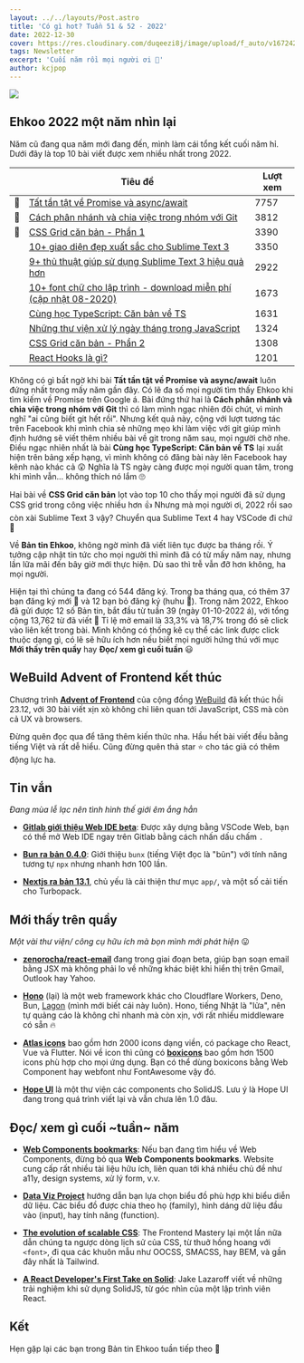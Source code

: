 ```yaml
---
layout: ../../layouts/Post.astro
title: 'Có gì hot? Tuần 51 & 52 - 2022'
date: 2022-12-30
cover: https://res.cloudinary.com/duqeezi8j/image/upload/f_auto/v1672420269/ehkoo/newsletters/w51-52-2022.png
tags: Newsletter
excerpt: 'Cuối năm rồi mọi người ơi 🥳'
author: kcjpop
---
```


![](https://res.cloudinary.com/duqeezi8j/image/upload/f_auto/v1672420269/ehkoo/newsletters/w51-52-2022.png)

## Ehkoo 2022 một năm nhìn lại

Năm cũ đang qua năm mới đang đến, mình làm cái tổng kết cuối năm hỉ. Dưới đây là top 10 bài viết được xem nhiều nhất trong 2022.

|     | Tiêu đề                                                                                                                         | Lượt xem |
| --- | ------------------------------------------------------------------------------------------------------------------------------- | -------- |
| 🥇  | [Tất tần tật về Promise và async/await](https://ehkoo.com/bai-viet/tat-tan-tat-ve-promise-va-async-await)                       | 7757     |
| 🥈  | [Cách phân nhánh và chia việc trong nhóm với Git](https://ehkoo.com/bai-viet/git-workflow-phan-nhanh-va-chia-viec-trong-nhom)   | 3812     |
| 🥉  | [CSS Grid căn bản - Phần 1](https://ehkoo.com/bai-viet/can-ban-css-grid-phan-1)                                                 | 3390     |
|     | [10+ giao diện đẹp xuất sắc cho Sublime Text 3](https://ehkoo.com/bai-viet/sublime-text-3-themes)                               | 3350     |
|     | [9+ thủ thuật giúp sử dụng Sublime Text 3 hiệu quả hơn](https://ehkoo.com/bai-viet/sublime-text-3-tips-tricks)                  | 2922     |
|     | [10+ font chữ cho lập trình - download miễn phí (cập nhật 08-2020)](https://ehkoo.com/bai-viet/font-chu-cho-lap-trinh)          | 1673     |
|     | [Cùng học TypeScript: Căn bản về TS](https://ehkoo.com/bai-viet/learn-typescript-together-basics)                               | 1631     |
|     | [Những thư viện xử lý ngày tháng trong JavaScript](https://ehkoo.com/bai-viet/nhung-thu-vien-xu-ly-ngay-thang-trong-javascript) | 1324     |
|     | [CSS Grid căn bản - Phần 2](https://ehkoo.com/bai-viet/can-ban-css-grid-phan-2)                                                 | 1308     |
|     | [React Hooks là gì?](https://ehkoo.com/bai-viet/react-hooks-la-gi)                                                              | 1201     |

Không có gì bất ngờ khi bài **Tất tần tật về Promise và async/await** luôn đứng nhất trong mấy năm gần đây. Có lẽ đa số mọi người tìm thấy Ehkoo khi tìm kiếm về Promise trên Google á. Bài đứng thứ hai là **Cách phân nhánh và chia việc trong nhóm với Git** thì có làm mình ngạc nhiên đôi chút, vì mình nghĩ "ai cũng biết git hết rồi". Nhưng kết quả này, cộng với lượt tương tác trên Facebook khi mình chia sẻ những mẹo khi làm việc với git giúp mình định hướng sẽ viết thêm nhiều bài về git trong năm sau, mọi người chờ nhe. Điều ngạc nhiên nhất là bài **Cùng học TypeScript: Căn bản về TS** lại xuất hiện trên bảng xếp hạng, vì mình không có đăng bài này lên Facebook hay kênh nào khác cả 😲 Nghĩa là TS ngày càng được mọi người quan tâm, trong khi mình vẫn… không thích nó lắm 🙄

Hai bài về **CSS Grid căn bản** lọt vào top 10 cho thấy mọi người đã sử dụng CSS grid trong công việc nhiều hơn 👍 Nhưng mà mọi người ơi, 2022 rồi sao còn xài Sublime Text 3 vậy? Chuyển qua Sublime Text 4 hay VSCode đi chứ 🤣

Về **Bản tin Ehkoo**, không ngờ mình đã viết liên tục được ba tháng rồi. Ý tưởng cập nhật tin tức cho mọi người thì mình đã có từ mấy năm nay, nhưng lần lữa mãi đến bây giờ mới thực hiện. Dù sao thì trễ vẫn đỡ hơn không, ha mọi người.

Hiện tại thì chúng ta đang có 544 đăng ký. Trong ba tháng qua, có thêm 37 bạn đăng ký mới 👋 và 12 bạn bỏ đăng ký (huhu 🥲). Trong năm 2022, Ehkoo đã gửi được 12 số Bản tin, bắt đầu từ tuần 39 (ngày 01-10-2022 á), với tổng cộng 13,762 từ đã viết 😬 Tỉ lệ mở email là 33,3% và 18,7% trong đó sẽ click vào liên kết trong bài. Mình không có thống kê cụ thể các link được click thuộc dạng gì, có lẽ sẽ hữu ích hơn nếu biết mọi người hứng thú với mục **Mới thấy trên quầy** hay **Đọc/ xem gì cuối tuần** 😃

## WeBuild Advent of Frontend kết thúc

Chương trình [**Advent of Frontend**](https://github.com/webuild-community/advent-of-frontend) của cộng đồng [WeBuild](https://webuild.community/) đã kết thúc hồi 23.12, với 30 bài viết xịn xò không chỉ liên quan tới JavaScript, CSS mà còn cả UX và browsers.

Đừng quên đọc qua để tăng thêm kiến thức nha. Hầu hết bài viết đều bằng tiếng Việt và rất dễ hiểu. Cũng đừng quên thả star ⭐️ cho tác giả có thêm động lực ha.

## Tin vắn

_Đang mùa lễ lạc nên tình hình thế giới êm ắng hẳn_

- [**Gitlab giới thiệu Web IDE beta**](https://docs.gitlab.com/ee/user/project/web_ide_beta/): Được xây dựng bằng VSCode Web, bạn có thể mở Web IDE ngay trên Gitlab bằng cách nhấn dấu chấm `.`

- [**Bun ra bản 0.4.0**](https://bun.sh/blog/bun-v0.4.0): Giới thiệu `bunx` (tiếng Việt đọc là "bũn") với tính năng tương tự `npx` nhưng nhanh hơn 100 lần.

- [**Nextjs ra bản 13.1**](https://nextjs.org/blog/next-13-1), chủ yếu là cải thiện thư mục `app/`, và một số cải tiến cho Turbopack.

## Mới thấy trên quầy

_Một vài thư viện/ công cụ hữu ích mà bọn mình mới phát hiện_ 😛

- [**zenorocha/react-email**](https://github.com/zenorocha/react-email) đang trong giai đoạn beta, giúp bạn soạn email bằng JSX mà không phải lo về những khác biệt khi hiển thị trên Gmail, Outlook hay Yahoo.

- [**Hono**](https://honojs.dev/) (lại) là một web framework khác cho Cloudflare Workers, Deno, Bun, [Lagon](https://lagon.app/) (mình mới biết cái này luôn). Hono, tiếng Nhật là "lửa", nên tự quảng cáo là không chỉ nhanh mà còn xịn, với rất nhiều middleware có sẵn 🔥

- [**Atlas icons**](https://atlasicons.vectopus.com/) bao gồm hơn 2000 icons dạng viền, có package cho React, Vue và Flutter. Nói về icon thì cũng có [**boxicons**](https://boxicons.com/) bao gồm hơn 1500 icons phù hợp cho mọi ứng dụng. Bạn có thể dùng boxicons bằng Web Component hay webfont như FontAwesome vậy đó.

- [**Hope UI**](https://hope-ui.com/) là một thư viện các components cho SolidJS. Lưu ý là Hope UI đang trong quá trình viết lại và vẫn chưa lên 1.0 đâu.

## Đọc/ xem gì cuối ~tuần~ năm

- [**Web Components bookmarks**](https://webcomponents.today/intro/): Nếu bạn đang tìm hiểu về Web Components, đừng bỏ qua **Web Components bookmarks**. Website cung cấp rất nhiều tài liệu hữu ích, liên quan tới khá nhiều chủ đề như a11y, design systems, xử lý form, v.v.

- [**Data Viz Project**](https://datavizproject.com/) hướng dẫn bạn lựa chọn biểu đồ phù hợp khi biểu diễn dữ liệu. Các biểu đồ được chia theo họ (family), hình dáng dữ liệu đầu vào (input), hay tính năng (function).

- [**The evolution of scalable CSS**](https://frontendmastery.com/posts/the-evolution-of-scalable-css/): The Frontend Mastery lại một lần nữa dẫn chúng ta ngược dòng lịch sử của CSS, từ thuở hồng hoang với `<font>`, đi qua các khuôn mẫu như OOCSS, SMACSS, hay BEM, và gần đây nhất là Tailwind.

- [**A React Developer's First Take on Solid**](https://jakelazaroff.com/words/a-react-developers-first-take-on-solid): Jake Lazaroff viết về những trải nghiệm khi sử dụng SolidJS, từ góc nhìn của một lập trình viên React.

## Kết

Hẹn gặp lại các bạn trong Bản tin Ehkoo tuần tiếp theo 👋
